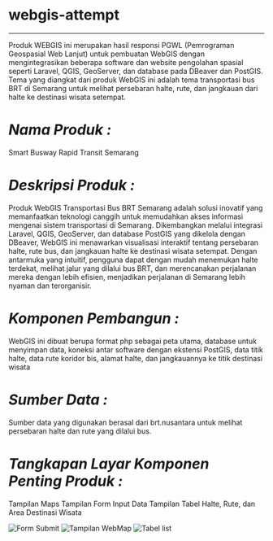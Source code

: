 # webgis-attempt
___
Produk WEBGIS ini merupakan hasil responsi PGWL (Pemrograman Geospasial Web Lanjut) untuk pembuatan WebGIS dengan mengintegrasikan beberapa software dan website pengolahan spasial seperti Laravel, QGIS, GeoServer, dan database pada DBeaver dan PostGIS. Tema yang diangkat dari produk WebGIS ini adalah tema transportasi bus BRT di Semarang untuk melihat persebaran halte, rute, dan jangkauan dari halte ke destinasi wisata setempat.

# *Nama Produk :*
Smart Busway Rapid Transit Semarang

# *Deskripsi Produk :*
Produk WebGIS Transportasi Bus BRT Semarang adalah solusi inovatif yang memanfaatkan teknologi canggih untuk memudahkan akses informasi mengenai sistem transportasi di Semarang. Dikembangkan melalui integrasi Laravel, QGIS, GeoServer, dan database PostGIS yang dikelola dengan DBeaver, WebGIS ini menawarkan visualisasi interaktif tentang persebaran halte, rute bus, dan jangkauan halte ke destinasi wisata setempat. Dengan antarmuka yang intuitif, pengguna dapat dengan mudah menemukan halte terdekat, melihat jalur yang dilalui bus BRT, dan merencanakan perjalanan mereka dengan lebih efisien, menjadikan perjalanan di Semarang lebih nyaman dan terorganisir.

# *Komponen Pembangun :*
WebGIS ini dibuat berupa format php sebagai peta utama, database untuk menyimpan data, koneksi antar software dengan ekstensi PostGIS, data titik halte, data rute koridor bis, alamat halte, dan jangkauannya ke titik destinasi wisata

# *Sumber Data :* 
Sumber data yang digunakan berasal dari brt.nusantara untuk melihat persebaran halte dan rute yang dilalui bus.

# *Tangkapan Layar Komponen Penting Produk :* 
Tampilan Maps
Tampilan Form Input Data
Tampilan Tabel Halte, Rute, dan Area Destinasi Wisata

<img src = "assets/porto/form.png" alt= "Form Submit" />
<img src = "assets/porto/peta.png" alt= "Tampilan WebMap" />
<img src = "assets/porto/tabel.png" alt = "Tabel list" />


